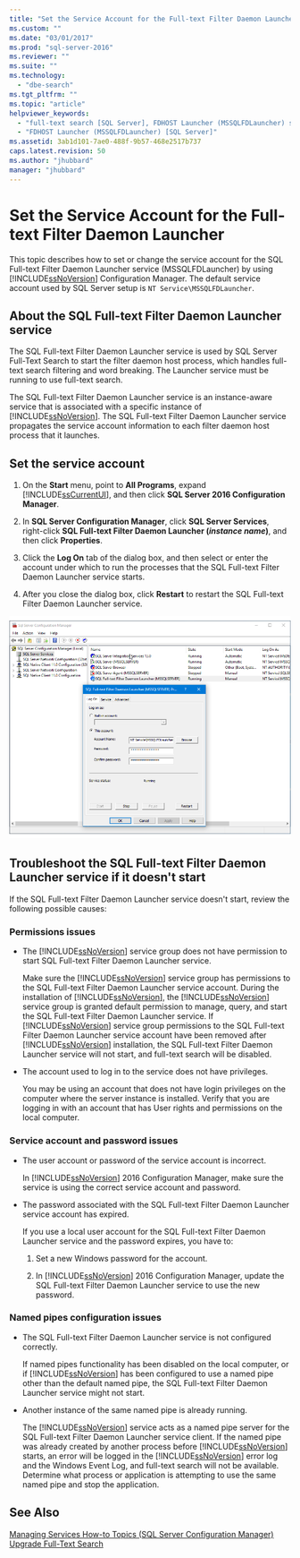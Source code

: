 ```yaml
---
title: "Set the Service Account for the Full-text Filter Daemon Launcher | Microsoft Docs"
ms.custom: ""
ms.date: "03/01/2017"
ms.prod: "sql-server-2016"
ms.reviewer: ""
ms.suite: ""
ms.technology: 
  - "dbe-search"
ms.tgt_pltfrm: ""
ms.topic: "article"
helpviewer_keywords: 
  - "full-text search [SQL Server], FDHOST Launcher (MSSQLFDLauncher) service account"
  - "FDHOST Launcher (MSSQLFDLauncher) [SQL Server]"
ms.assetid: 3ab1d101-7ae0-488f-9b57-468e2517b737
caps.latest.revision: 50
ms.author: "jhubbard"
manager: "jhubbard"
---
```

# Set the Service Account for the Full-text Filter Daemon Launcher
 This topic describes how to set or change the service account for the SQL Full-text Filter Daemon Launcher service (MSSQLFDLauncher) by using [!INCLUDE[ssNoVersion](../../advanced-analytics/r-services/includes/ssnoversion-md.md)] Configuration Manager. The default service account used by SQL Server setup is `NT Service\MSSQLFDLauncher`.
  
  
## About the SQL Full-text Filter Daemon Launcher service
The SQL Full-text Filter Daemon Launcher service is used by SQL Server Full-Text Search to start the filter daemon host process, which handles full-text search filtering and word breaking. The Launcher service must be running to use full-text search.  
  
The SQL Full-text Filter Daemon Launcher service is an instance-aware service that is associated with a specific instance of [!INCLUDE[ssNoVersion](../../advanced-analytics/r-services/includes/ssnoversion-md.md)]. The SQL Full-text Filter Daemon Launcher service propagates the service account information to each filter daemon host process that it launches.  

##  <a name="setting"></a> Set the service account  
  
1.  On the **Start** menu, point to **All Programs**, expand [!INCLUDE[ssCurrentUI](../../analysis-services/instances/install/windows/includes/sscurrentui-md.md)], and then click **SQL Server 2016 Configuration Manager**.  
  
2.  In **SQL Server Configuration Manager**, click **SQL Server Services**, right-click **SQL Full-text Filter Daemon Launcher (***instance name***)**, and then click **Properties**.  
  
3.  Click the **Log On** tab of the dialog box, and then select or enter the account under which to run the processes that the SQL Full-text Filter Daemon Launcher service starts.  
  
4.  After you close the dialog box, click **Restart** to restart the SQL Full-text Filter Daemon Launcher service.  
  
![SQL Full-text Filter Daemon Launch process properties](../../relational-databases/search/media/sql-full-text-filter-daemon-launch-process-properties.png)
  
##  <a name="error"></a> Troubleshoot the SQL Full-text Filter Daemon Launcher service if it doesn't start  
 If the SQL Full-text Filter Daemon Launcher service doesn't start, review the following possible causes:  
  
### Permissions issues
-   The [!INCLUDE[ssNoVersion](../../advanced-analytics/r-services/includes/ssnoversion-md.md)] service group does not have permission to start SQL Full-text Filter Daemon Launcher service.  

     Make sure the [!INCLUDE[ssNoVersion](../../advanced-analytics/r-services/includes/ssnoversion-md.md)] service group has permissions to the SQL Full-text Filter Daemon Launcher service account. During the installation of [!INCLUDE[ssNoVersion](../../advanced-analytics/r-services/includes/ssnoversion-md.md)], the [!INCLUDE[ssNoVersion](../../advanced-analytics/r-services/includes/ssnoversion-md.md)] service group is granted default permission to manage, query, and start the SQL Full-text Filter Daemon Launcher service. If [!INCLUDE[ssNoVersion](../../advanced-analytics/r-services/includes/ssnoversion-md.md)] service group permissions to the SQL Full-text Filter Daemon Launcher service account have been removed after [!INCLUDE[ssNoVersion](../../advanced-analytics/r-services/includes/ssnoversion-md.md)] installation, the SQL Full-text Filter Daemon Launcher service will not start, and full-text search will be disabled.     

-   The account used to log in to the service does not have privileges.  
  
     You may be using an account that does not have login privileges on the computer where the server instance is installed. Verify that you are logging in with an account that has User rights and permissions on the local computer.  

### Service account and password issues
-   The user account or password of the service account is incorrect.  
  
     In [!INCLUDE[ssNoVersion](../../advanced-analytics/r-services/includes/ssnoversion-md.md)] 2016 Configuration Manager, make sure the service is using the correct service account and password.  
  
-   The password associated with the SQL Full-text Filter Daemon Launcher service account has expired.  
  
     If you use a local user account for the SQL Full-text Filter Daemon Launcher service and the password expires, you have to:  
  
    1.  Set a new Windows password for the account.  
  
    2.  In [!INCLUDE[ssNoVersion](../../advanced-analytics/r-services/includes/ssnoversion-md.md)] 2016 Configuration Manager, update the SQL Full-text Filter Daemon Launcher service to use the new password.  
  
### Named pipes configuration issues
-   The SQL Full-text Filter Daemon Launcher service is not configured correctly.  
  
     If named pipes functionality has been disabled on the local computer, or if [!INCLUDE[ssNoVersion](../../advanced-analytics/r-services/includes/ssnoversion-md.md)] has been configured to use a named pipe other than the default named pipe, the SQL Full-text Filter Daemon Launcher service might not start.  
  
-   Another instance of the same named pipe is already running.  
  
     The [!INCLUDE[ssNoVersion](../../advanced-analytics/r-services/includes/ssnoversion-md.md)] service acts as a named pipe server for the SQL Full-text Filter Daemon Launcher service client. If the named pipe was already created by another process before [!INCLUDE[ssNoVersion](../../advanced-analytics/r-services/includes/ssnoversion-md.md)] starts, an error will be logged in the [!INCLUDE[ssNoVersion](../../advanced-analytics/r-services/includes/ssnoversion-md.md)] error log and the Windows Event Log, and full-text search will not be available.  Determine what process or application is attempting to use the same named pipe and stop the application.  
  
## See Also  
 [Managing Services How-to Topics &#40;SQL Server Configuration Manager&#41;](../Topic/Managing%20Services%20How-to%20Topics%20\(SQL%20Server%20Configuration%20Manager\).md)   
 [Upgrade Full-Text Search](../../relational-databases/search/upgrade-full-text-search.md)  
  
  